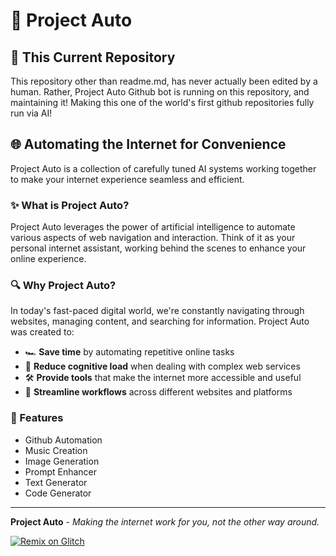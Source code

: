 # 🚀 Project Auto

## 🤖 This Current Repository
This repository other than readme.md, has never actually been edited by a human.  Rather, Project Auto Github bot is running on this repository, and maintaining it!  Making this one of the world's first github repositories fully run via AI!

## 🌐 Automating the Internet for Convenience

Project Auto is a collection of carefully tuned AI systems working together to make your internet experience seamless and efficient.

### ✨ What is Project Auto?

Project Auto leverages the power of artificial intelligence to automate various aspects of web navigation and interaction. Think of it as your personal internet assistant, working behind the scenes to enhance your online experience.

### 🔍 Why Project Auto?

In today's fast-paced digital world, we're constantly navigating through websites, managing content, and searching for information. Project Auto was created to:

- 🏎️ **Save time** by automating repetitive online tasks
- 🧠 **Reduce cognitive load** when dealing with complex web services
- 🛠️ **Provide tools** that make the internet more accessible and useful
- 🔄 **Streamline workflows** across different websites and platforms

### 🌟 Features

- Github Automation
- Music Creation
- Image Generation
- Prompt Enhancer
- Text Generator
- Code Generator

---

**Project Auto** - *Making the internet work for you, not the other way around.*

[![Remix on Glitch](https://binbashbanana.github.io/deploy-buttons/buttons/remade/glitch.svg)](https://glitch.com/edit/#!/import/github/Genera1Developer/Project-Auto)

